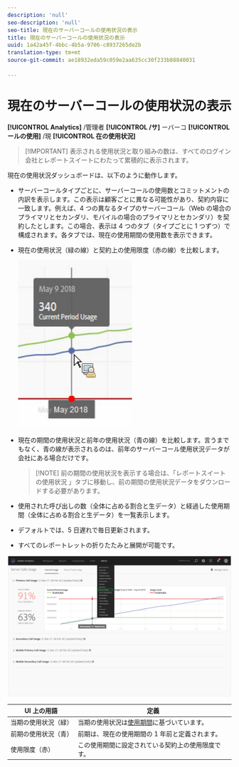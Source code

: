 ```yaml
---
description: 'null'
seo-description: 'null'
seo-title: 現在のサーバーコールの使用状況の表示
title: 現在のサーバーコールの使用状況の表示
uuid: 1a42a45f-4bbc-4b5a-9706-c8937265de2b
translation-type: tm+mt
source-git-commit: ae18932eda59c059e2aa635cc30f233b88840031

---
```



# 現在のサーバーコールの使用状況の表示

**[!UICONTROL Analytics]** /管理者 **[!UICONTROL /サ]** ーバーコ **[!UICONTROL ールの使用]** /現 **[!UICONTROL 在の使用状況]**

> [!IMPORTANT] 表示される使用状況と取り組みの数は、すべてのログイン会社とレポートスイートにわたって累積的に表示されます。

現在の使用状況ダッシュボードは、以下のように動作します。

* サーバーコールタイプごとに、サーバーコールの使用数とコミットメントの内訳を表示します。この表示は顧客ごとに異なる可能性があり、契約内容に一致します。例えば、4 つの異なるタイプのサーバーコール（Web の場合のプライマリとセカンダリ、モバイルの場合のプライマリとセカンダリ）を契約したとします。この場合、表示は 4 つのタブ（タイプごとに 1 つずつ）で構成されます。各タブでは、現在の使用期間の使用数を表示できます。
* 現在の使用状況（緑の線）と契約上の使用限度（赤の線）を比較します。

   ![](assets/current_period.png)

* 現在の期間の使用状況と前年の使用状況（青の線）を比較します。言うまでもなく、青の線が表示されるのは、前年のサーバーコール使用状況データが会社にある場合だけです。

   > [!NOTE] 前の期間の使用状況を表示する場合は、「レポートスイートの使用状況 [](/help/admin/c-server-call-usage/report-suite-usage.md) 」タブに移動し、前の期間の使用状況データをダウンロードする必要があります。

* 使用された呼び出しの数（全体に占める割合と生データ）と経過した使用期間（全体に占める割合と生データ）を一覧表示します。
* デフォルトでは、5 日遅れで毎日更新されます。
* すべてのレポートレットの折りたたみと展開が可能です。

![](assets/server_call_dashboard.png)

| UI 上の用語 | 定義 |
|---|---|
| 当期の使用状況（緑） | 当期の使用状況は[使用期間](/help/admin/c-server-call-usage/overage-overview.md)に基づいています。 |
| 前期の使用状況（青） | 前期は、現在の使用期間の 1 年前と定義されます。 |
| 使用限度（赤） | この使用期間に設定されている契約上の使用限度です。 |
